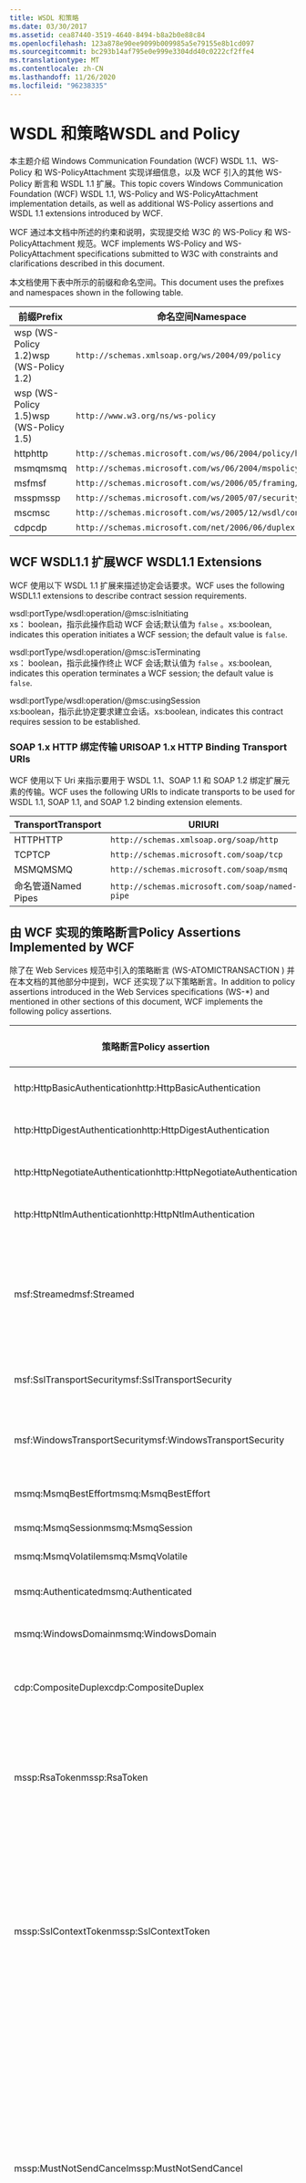 ```yaml
---
title: WSDL 和策略
ms.date: 03/30/2017
ms.assetid: cea87440-3519-4640-8494-b8a2b0e88c84
ms.openlocfilehash: 123a878e90ee9099b009985a5e79155e8b1cd097
ms.sourcegitcommit: bc293b14af795e0e999e3304dd40c0222cf2ffe4
ms.translationtype: MT
ms.contentlocale: zh-CN
ms.lasthandoff: 11/26/2020
ms.locfileid: "96238335"
---
```

# <a name="wsdl-and-policy"></a><span data-ttu-id="f9ae7-102">WSDL 和策略</span><span class="sxs-lookup"><span data-stu-id="f9ae7-102">WSDL and Policy</span></span>

<span data-ttu-id="f9ae7-103">本主题介绍 Windows Communication Foundation (WCF) WSDL 1.1、WS-Policy 和 WS-PolicyAttachment 实现详细信息，以及 WCF 引入的其他 WS-Policy 断言和 WSDL 1.1 扩展。</span><span class="sxs-lookup"><span data-stu-id="f9ae7-103">This topic covers Windows Communication Foundation (WCF) WSDL 1.1, WS-Policy and WS-PolicyAttachment implementation details, as well as additional WS-Policy assertions and WSDL 1.1 extensions introduced by WCF.</span></span>  
  
 <span data-ttu-id="f9ae7-104">WCF 通过本文档中所述的约束和说明，实现提交给 W3C 的 WS-Policy 和 WS-PolicyAttachment 规范。</span><span class="sxs-lookup"><span data-stu-id="f9ae7-104">WCF implements WS-Policy and WS-PolicyAttachment specifications submitted to W3C with constraints and clarifications described in this document.</span></span>  
  
 <span data-ttu-id="f9ae7-105">本文档使用下表中所示的前缀和命名空间。</span><span class="sxs-lookup"><span data-stu-id="f9ae7-105">This document uses the prefixes and namespaces shown in the following table.</span></span>  
  
|<span data-ttu-id="f9ae7-106">前缀</span><span class="sxs-lookup"><span data-stu-id="f9ae7-106">Prefix</span></span>|<span data-ttu-id="f9ae7-107">命名空间</span><span class="sxs-lookup"><span data-stu-id="f9ae7-107">Namespace</span></span>|  
|------------|---------------|  
|<span data-ttu-id="f9ae7-108">wsp (WS-Policy 1.2)</span><span class="sxs-lookup"><span data-stu-id="f9ae7-108">wsp (WS-Policy 1.2)</span></span>|`http://schemas.xmlsoap.org/ws/2004/09/policy`|  
|<span data-ttu-id="f9ae7-109">wsp (WS-Policy 1.5)</span><span class="sxs-lookup"><span data-stu-id="f9ae7-109">wsp (WS-Policy 1.5)</span></span>|`http://www.w3.org/ns/ws-policy`|  
|<span data-ttu-id="f9ae7-110">http</span><span class="sxs-lookup"><span data-stu-id="f9ae7-110">http</span></span>|`http://schemas.microsoft.com/ws/06/2004/policy/http`|  
|<span data-ttu-id="f9ae7-111">msmq</span><span class="sxs-lookup"><span data-stu-id="f9ae7-111">msmq</span></span>|`http://schemas.microsoft.com/ws/06/2004/mspolicy/msmq`|  
|<span data-ttu-id="f9ae7-112">msf</span><span class="sxs-lookup"><span data-stu-id="f9ae7-112">msf</span></span>|`http://schemas.microsoft.com/ws/2006/05/framing/policy`|  
|<span data-ttu-id="f9ae7-113">mssp</span><span class="sxs-lookup"><span data-stu-id="f9ae7-113">mssp</span></span>|`http://schemas.microsoft.com/ws/2005/07/securitypolicy`|  
|<span data-ttu-id="f9ae7-114">msc</span><span class="sxs-lookup"><span data-stu-id="f9ae7-114">msc</span></span>|`http://schemas.microsoft.com/ws/2005/12/wsdl/contract`|  
|<span data-ttu-id="f9ae7-115">cdp</span><span class="sxs-lookup"><span data-stu-id="f9ae7-115">cdp</span></span>|`http://schemas.microsoft.com/net/2006/06/duplex`|  
  
## <a name="wcf-wsdl11-extensions"></a><span data-ttu-id="f9ae7-116">WCF WSDL1.1 扩展</span><span class="sxs-lookup"><span data-stu-id="f9ae7-116">WCF WSDL1.1 Extensions</span></span>  

 <span data-ttu-id="f9ae7-117">WCF 使用以下 WSDL 1.1 扩展来描述协定会话要求。</span><span class="sxs-lookup"><span data-stu-id="f9ae7-117">WCF uses the following WSDL1.1 extensions to describe contract session requirements.</span></span>  
  
 wsdl:portType/wsdl:operation/@msc:isInitiating  
 <span data-ttu-id="f9ae7-118">xs： boolean，指示此操作启动 WCF 会话;默认值为 `false` 。</span><span class="sxs-lookup"><span data-stu-id="f9ae7-118">xs:boolean, indicates this operation initiates a WCF session; the default value is `false`.</span></span>  
  
 wsdl:portType/wsdl:operation/@msc:isTerminating  
 <span data-ttu-id="f9ae7-119">xs： boolean，指示此操作终止 WCF 会话;默认值为 `false` 。</span><span class="sxs-lookup"><span data-stu-id="f9ae7-119">xs:boolean, indicates this operation terminates a WCF session; the default value is `false`.</span></span>  
  
 wsdl:portType/wsdl:operation/@msc:usingSession  
 <span data-ttu-id="f9ae7-120">xs:boolean，指示此协定要求建立会话。</span><span class="sxs-lookup"><span data-stu-id="f9ae7-120">xs:boolean, indicates this contract requires session to be established.</span></span>  
  
### <a name="soap-1x-http-binding-transport-uris"></a><span data-ttu-id="f9ae7-121">SOAP 1.x HTTP 绑定传输 URI</span><span class="sxs-lookup"><span data-stu-id="f9ae7-121">SOAP 1.x HTTP Binding Transport URIs</span></span>  

 <span data-ttu-id="f9ae7-122">WCF 使用以下 Uri 来指示要用于 WSDL 1.1、SOAP 1.1 和 SOAP 1.2 绑定扩展元素的传输。</span><span class="sxs-lookup"><span data-stu-id="f9ae7-122">WCF uses the following URIs to indicate transports to be used for WSDL 1.1, SOAP 1.1, and SOAP 1.2 binding extension elements.</span></span>  
  
|<span data-ttu-id="f9ae7-123">Transport</span><span class="sxs-lookup"><span data-stu-id="f9ae7-123">Transport</span></span>|<span data-ttu-id="f9ae7-124">URI</span><span class="sxs-lookup"><span data-stu-id="f9ae7-124">URI</span></span>|  
|---------------|---------|  
|<span data-ttu-id="f9ae7-125">HTTP</span><span class="sxs-lookup"><span data-stu-id="f9ae7-125">HTTP</span></span>|`http://schemas.xmlsoap.org/soap/http`|  
|<span data-ttu-id="f9ae7-126">TCP</span><span class="sxs-lookup"><span data-stu-id="f9ae7-126">TCP</span></span>|`http://schemas.microsoft.com/soap/tcp`|  
|<span data-ttu-id="f9ae7-127">MSMQ</span><span class="sxs-lookup"><span data-stu-id="f9ae7-127">MSMQ</span></span>|`http://schemas.microsoft.com/soap/msmq`|  
|<span data-ttu-id="f9ae7-128">命名管道</span><span class="sxs-lookup"><span data-stu-id="f9ae7-128">Named Pipes</span></span>|`http://schemas.microsoft.com/soap/named-pipe`|  
  
## <a name="policy-assertions-implemented-by-wcf"></a><span data-ttu-id="f9ae7-129">由 WCF 实现的策略断言</span><span class="sxs-lookup"><span data-stu-id="f9ae7-129">Policy Assertions Implemented by WCF</span></span>  

 <span data-ttu-id="f9ae7-130">除了在 Web Services 规范中引入的策略断言 (WS-ATOMICTRANSACTION ) 并在本文档的其他部分中提到，WCF 还实现了以下策略断言。</span><span class="sxs-lookup"><span data-stu-id="f9ae7-130">In addition to policy assertions introduced in the Web Services specifications (WS-\*) and mentioned in other sections of this document, WCF implements the following policy assertions.</span></span>  
  
|<span data-ttu-id="f9ae7-131">策略断言</span><span class="sxs-lookup"><span data-stu-id="f9ae7-131">Policy assertion</span></span>|<span data-ttu-id="f9ae7-132">策略主题</span><span class="sxs-lookup"><span data-stu-id="f9ae7-132">Policy subject</span></span>|<span data-ttu-id="f9ae7-133">描述</span><span class="sxs-lookup"><span data-stu-id="f9ae7-133">Description</span></span>|  
|----------------------|--------------------|-----------------|  
|<span data-ttu-id="f9ae7-134">http:HttpBasicAuthentication</span><span class="sxs-lookup"><span data-stu-id="f9ae7-134">http:HttpBasicAuthentication</span></span>|<span data-ttu-id="f9ae7-135">终结点</span><span class="sxs-lookup"><span data-stu-id="f9ae7-135">Endpoint</span></span>|<span data-ttu-id="f9ae7-136">终结点使用 HTTP 基本身份验证。</span><span class="sxs-lookup"><span data-stu-id="f9ae7-136">Endpoint uses HTTP Basic Authentication.</span></span>|  
|<span data-ttu-id="f9ae7-137">http:HttpDigestAuthentication</span><span class="sxs-lookup"><span data-stu-id="f9ae7-137">http:HttpDigestAuthentication</span></span>|<span data-ttu-id="f9ae7-138">终结点</span><span class="sxs-lookup"><span data-stu-id="f9ae7-138">Endpoint</span></span>|<span data-ttu-id="f9ae7-139">终结点使用 HTTP 摘要式身份验证。</span><span class="sxs-lookup"><span data-stu-id="f9ae7-139">Endpoint uses HTTP Digest Authentication.</span></span>|  
|<span data-ttu-id="f9ae7-140">http:HttpNegotiateAuthentication</span><span class="sxs-lookup"><span data-stu-id="f9ae7-140">http:HttpNegotiateAuthentication</span></span>|<span data-ttu-id="f9ae7-141">终结点</span><span class="sxs-lookup"><span data-stu-id="f9ae7-141">Endpoint</span></span>|<span data-ttu-id="f9ae7-142">终结点使用 HTTP 协商身份验证。</span><span class="sxs-lookup"><span data-stu-id="f9ae7-142">Endpoint uses HTTP Negotiate Authentication.</span></span>|  
|<span data-ttu-id="f9ae7-143">http:HttpNtlmAuthentication</span><span class="sxs-lookup"><span data-stu-id="f9ae7-143">http:HttpNtlmAuthentication</span></span>|<span data-ttu-id="f9ae7-144">终结点</span><span class="sxs-lookup"><span data-stu-id="f9ae7-144">Endpoint</span></span>|<span data-ttu-id="f9ae7-145">终结点使用 HTTP NTLM 身份验证。</span><span class="sxs-lookup"><span data-stu-id="f9ae7-145">Endpoint uses HTTP NTLM Authentication.</span></span>|  
|<span data-ttu-id="f9ae7-146">msf:Streamed</span><span class="sxs-lookup"><span data-stu-id="f9ae7-146">msf:Streamed</span></span>|<span data-ttu-id="f9ae7-147">终结点</span><span class="sxs-lookup"><span data-stu-id="f9ae7-147">Endpoint</span></span>|<span data-ttu-id="f9ae7-148">终结点使用经过流式处理的消息组帧。</span><span class="sxs-lookup"><span data-stu-id="f9ae7-148">Endpoint uses streamed message framing.</span></span> <span data-ttu-id="f9ae7-149">此断言与为诸如 TCP 之类的传输以及命名管道提供的消息组帧协议一起使用。</span><span class="sxs-lookup"><span data-stu-id="f9ae7-149">This assertion is used with the Message Framing protocol provided for transports such as TCP, and named pipes.</span></span>|  
|<span data-ttu-id="f9ae7-150">msf:SslTransportSecurity</span><span class="sxs-lookup"><span data-stu-id="f9ae7-150">msf:SslTransportSecurity</span></span>|<span data-ttu-id="f9ae7-151">终结点</span><span class="sxs-lookup"><span data-stu-id="f9ae7-151">Endpoint</span></span>|<span data-ttu-id="f9ae7-152">终结点将传输层安全 (TLS) 与消息组帧技术一起使用。</span><span class="sxs-lookup"><span data-stu-id="f9ae7-152">Endpoint uses transport-layer security (TLS) with message framing.</span></span>|  
|<span data-ttu-id="f9ae7-153">msf:WindowsTransportSecurity</span><span class="sxs-lookup"><span data-stu-id="f9ae7-153">msf:WindowsTransportSecurity</span></span>|<span data-ttu-id="f9ae7-154">终结点</span><span class="sxs-lookup"><span data-stu-id="f9ae7-154">Endpoint</span></span>|<span data-ttu-id="f9ae7-155">终结点将安全提供程序协商 (SPNEGO) 与消息组帧一起使用。</span><span class="sxs-lookup"><span data-stu-id="f9ae7-155">Endpoint uses Security Provider Negotiation (SPNEGO) with message framing.</span></span>|  
|<span data-ttu-id="f9ae7-156">msmq:MsmqBestEffort</span><span class="sxs-lookup"><span data-stu-id="f9ae7-156">msmq:MsmqBestEffort</span></span>|<span data-ttu-id="f9ae7-157">终结点</span><span class="sxs-lookup"><span data-stu-id="f9ae7-157">Endpoint</span></span>|<span data-ttu-id="f9ae7-158">具有最大努力保证的 MSMQ。</span><span class="sxs-lookup"><span data-stu-id="f9ae7-158">MSMQ with best-effort guarantees.</span></span>|  
|<span data-ttu-id="f9ae7-159">msmq:MsmqSession</span><span class="sxs-lookup"><span data-stu-id="f9ae7-159">msmq:MsmqSession</span></span>|<span data-ttu-id="f9ae7-160">终结点</span><span class="sxs-lookup"><span data-stu-id="f9ae7-160">Endpoint</span></span>|<span data-ttu-id="f9ae7-161">具有会话保证的 MSMQ。</span><span class="sxs-lookup"><span data-stu-id="f9ae7-161">MSMQ with Session guarantees.</span></span>|  
|<span data-ttu-id="f9ae7-162">msmq:MsmqVolatile</span><span class="sxs-lookup"><span data-stu-id="f9ae7-162">msmq:MsmqVolatile</span></span>|<span data-ttu-id="f9ae7-163">终结点</span><span class="sxs-lookup"><span data-stu-id="f9ae7-163">Endpoint</span></span>|<span data-ttu-id="f9ae7-164">可变 MSMQ。</span><span class="sxs-lookup"><span data-stu-id="f9ae7-164">MSMQ Volatile.</span></span>|  
|<span data-ttu-id="f9ae7-165">msmq:Authenticated</span><span class="sxs-lookup"><span data-stu-id="f9ae7-165">msmq:Authenticated</span></span>|<span data-ttu-id="f9ae7-166">终结点</span><span class="sxs-lookup"><span data-stu-id="f9ae7-166">Endpoint</span></span>|<span data-ttu-id="f9ae7-167">将身份验证与 MSMQ 传输一起使用。</span><span class="sxs-lookup"><span data-stu-id="f9ae7-167">Authentication is used with MSMQ transport.</span></span>|  
|<span data-ttu-id="f9ae7-168">msmq:WindowsDomain</span><span class="sxs-lookup"><span data-stu-id="f9ae7-168">msmq:WindowsDomain</span></span>|<span data-ttu-id="f9ae7-169">终结点</span><span class="sxs-lookup"><span data-stu-id="f9ae7-169">Endpoint</span></span>|<span data-ttu-id="f9ae7-170">MSMQ 使用 Windows 域身份验证。</span><span class="sxs-lookup"><span data-stu-id="f9ae7-170">MSMQ uses Windows Domain authentication.</span></span>|  
|<span data-ttu-id="f9ae7-171">cdp:CompositeDuplex</span><span class="sxs-lookup"><span data-stu-id="f9ae7-171">cdp:CompositeDuplex</span></span>|<span data-ttu-id="f9ae7-172">终结点</span><span class="sxs-lookup"><span data-stu-id="f9ae7-172">Endpoint</span></span>|<span data-ttu-id="f9ae7-173">终结点将两个独立且逆向的传输连接分别用于传入消息和传出消息。</span><span class="sxs-lookup"><span data-stu-id="f9ae7-173">Endpoint uses two separate converse transport connections for in and out messages.</span></span>|  
|<span data-ttu-id="f9ae7-174">mssp:RsaToken</span><span class="sxs-lookup"><span data-stu-id="f9ae7-174">mssp:RsaToken</span></span>|<span data-ttu-id="f9ae7-175">嵌套</span><span class="sxs-lookup"><span data-stu-id="f9ae7-175">Nested</span></span>|<span data-ttu-id="f9ae7-176">RSA 密钥令牌断言。</span><span class="sxs-lookup"><span data-stu-id="f9ae7-176">RSA key token assertion.</span></span> <span data-ttu-id="f9ae7-177">通常由作为认可签名中密钥信息的一部分直接序列化的 RSA 密钥来满足此要求。</span><span class="sxs-lookup"><span data-stu-id="f9ae7-177">This requirement is typically satisfied by an RSA key serialized directly as part of the key information in an endorsing signature.</span></span>|  
|<span data-ttu-id="f9ae7-178">mssp:SslContextToken</span><span class="sxs-lookup"><span data-stu-id="f9ae7-178">mssp:SslContextToken</span></span>|<span data-ttu-id="f9ae7-179">嵌套</span><span class="sxs-lookup"><span data-stu-id="f9ae7-179">Nested</span></span>|<span data-ttu-id="f9ae7-180">要求使用通过利用 WS-Trust 的 TLS 握手获取的 SecurityContextToken。</span><span class="sxs-lookup"><span data-stu-id="f9ae7-180">Requires that a SecurityContextToken obtained using binary TLS handshake using WS-Trust be used.</span></span> <span data-ttu-id="f9ae7-181">嵌套断言包括：sp:RequireDerivedKeys、mssp:MustNotSendCancel、mssp:RequireClientCertificate。</span><span class="sxs-lookup"><span data-stu-id="f9ae7-181">Nested assertions include: sp:RequireDerivedKeys, mssp:MustNotSendCancel, mssp:RequireClientCertificate.</span></span>|  
|<span data-ttu-id="f9ae7-182">mssp:MustNotSendCancel</span><span class="sxs-lookup"><span data-stu-id="f9ae7-182">mssp:MustNotSendCancel</span></span>|<span data-ttu-id="f9ae7-183">嵌套</span><span class="sxs-lookup"><span data-stu-id="f9ae7-183">Nested</span></span>|<span data-ttu-id="f9ae7-184">指定一个需求，即不要将使用 Cancel 绑定 [WS-Trust、WS-SC] 的请求安全令牌 (RST) 请求消息 [WS-Trust] 发送给给定 SecurityContextToken 的颁发机构。</span><span class="sxs-lookup"><span data-stu-id="f9ae7-184">Specifies a requirement that a request security token (RST) request messages [WS-Trust] using the Cancel binding [WS-Trust, WS-SC] not be sent to the issuer of a given SecurityContextToken.</span></span> <span data-ttu-id="f9ae7-185">如果此断言存在，则不得将此类请求消息发送给颁发机构。</span><span class="sxs-lookup"><span data-stu-id="f9ae7-185">If this assertion is present, then such request messages must not be sent to the issuer.</span></span> <span data-ttu-id="f9ae7-186">如果此断言不存在，则可以将此类请求消息发送给颁发机构。</span><span class="sxs-lookup"><span data-stu-id="f9ae7-186">If this assertion is not present, then such request messages can be sent to the issuer.</span></span>|  
|<span data-ttu-id="f9ae7-187">mssp:RequireClientCertificate</span><span class="sxs-lookup"><span data-stu-id="f9ae7-187">mssp:RequireClientCertificate</span></span>|<span data-ttu-id="f9ae7-188">嵌套</span><span class="sxs-lookup"><span data-stu-id="f9ae7-188">Nested</span></span>|<span data-ttu-id="f9ae7-189">这一可选元素指定需要作为 TLSNEGO 协议的一部分提供的客户端证书。</span><span class="sxs-lookup"><span data-stu-id="f9ae7-189">This optional element specifies a requirement for a client certificate to be provided as part of the TLSNEGO protocol.</span></span> <span data-ttu-id="f9ae7-190">如果此断言存在，则必须提供客户端证书。</span><span class="sxs-lookup"><span data-stu-id="f9ae7-190">If this assertion is present, then a client certificate must be provided.</span></span> <span data-ttu-id="f9ae7-191">如果此断言不存在，则不得提供客户端证书。</span><span class="sxs-lookup"><span data-stu-id="f9ae7-191">If this assertion is not present, then a client certificate must not be provided.</span></span> <span data-ttu-id="f9ae7-192">此断言不得在 mssp:SslContextToken 外部使用。</span><span class="sxs-lookup"><span data-stu-id="f9ae7-192">This assertion must not be used outside of mssp:SslContextToken.</span></span>|  
  
## <a name="see-also"></a><span data-ttu-id="f9ae7-193">另请参阅</span><span class="sxs-lookup"><span data-stu-id="f9ae7-193">See also</span></span>

- [<span data-ttu-id="f9ae7-194">自定义 WSDL 发布</span><span class="sxs-lookup"><span data-stu-id="f9ae7-194">Custom WSDL Publication</span></span>](../samples/custom-wsdl-publication.md)
- [<span data-ttu-id="f9ae7-195">如何：导出自定义 WSDL</span><span class="sxs-lookup"><span data-stu-id="f9ae7-195">How to: Export Custom WSDL</span></span>](../extending/how-to-export-custom-wsdl.md)
- [<span data-ttu-id="f9ae7-196">如何：导入自定义 WSDL</span><span class="sxs-lookup"><span data-stu-id="f9ae7-196">How to: Import Custom WSDL</span></span>](../extending/how-to-import-custom-wsdl.md)
